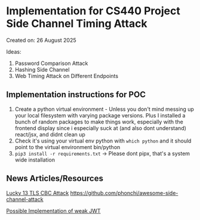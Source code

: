 # Implementation for CS440 Project Side Channel Timing Attack

Created on: 26 August 2025

Ideas:
1. Password Comparison Attack
2. Hashing Side Channel
3. Web Timing Attack on Different Endpoints

## Implementation instructions for POC
1. Create a python virtual environment - Unless you don't mind messing up your local filesystem with varying package versions. Plus I installed a bunch of random packages to make things work, especially with the frontend display since i especially suck at (and also dont understand) react/jsx, and didnt clean up
2. Check it's using your virtual env python with `which python` and it should point to the virtual environment bin/python
2. `pip3 install -r requirements.txt` -> Please dont pipx, that's a system wide installation


## News Articles/Resources
[Lucky 13 TLS CBC Attack](https://en.wikipedia.org/wiki/Lucky_Thirteen_attack)
https://github.com/phonchi/awesome-side-channel-attack

[Possible Implementation of weak JWT](https://security.snyk.io/vuln/SNYK-GOLANG-GITHUBCOMROBBERT229JWT-50051)


